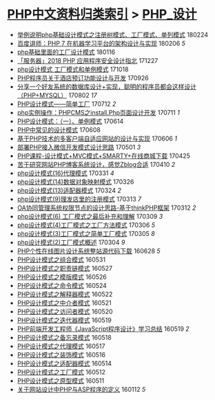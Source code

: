 [PHP中文资料归类索引](../README.md) > [PHP_设计](PHP_设计.md)
====
- [举例说明php基础设计模式之注册树模式、工厂模式、单列模式](http://jkwz.applinzi.com/ittc/7073739334463521809.html#%E4%B8%BE%E4%BE%8B%E8%AF%B4%E6%98%8Ephp%E5%9F%BA%E7%A1%80%E8%AE%BE%E8%AE%A1%E6%A8%A1%E5%BC%8F%E4%B9%8B%E6%B3%A8%E5%86%8C%E6%A0%91%E6%A8%A1%E5%BC%8F%E3%80%81%E5%B7%A5%E5%8E%82%E6%A8%A1%E5%BC%8F%E3%80%81%E5%8D%95%E5%88%97%E6%A8%A1%E5%BC%8F) 180224  
- [百度讲师：PHP 7 在机器学习平台的架构设计与实现](http://jkwz.applinzi.com/ittc/7066979484370994187.html#%E7%99%BE%E5%BA%A6%E8%AE%B2%E5%B8%88%EF%BC%9APHP+7+%E5%9C%A8%E6%9C%BA%E5%99%A8%E5%AD%A6%E4%B9%A0%E5%B9%B3%E5%8F%B0%E7%9A%84%E6%9E%B6%E6%9E%84%E8%AE%BE%E8%AE%A1%E4%B8%8E%E5%AE%9E%E7%8E%B0) 180206 *5* 
- [php基础里面的工厂设计模式](http://jkwz.applinzi.com/ittc/7059212753615455238.html#php%E5%9F%BA%E7%A1%80%E9%87%8C%E9%9D%A2%E7%9A%84%E5%B7%A5%E5%8E%82%E8%AE%BE%E8%AE%A1%E6%A8%A1%E5%BC%8F) 180116  
- [「服务器」2018 PHP 应用程序安全设计指北](http://jkwz.applinzi.com/ittc/7051683347439289361.html#%E3%80%8C%E6%9C%8D%E5%8A%A1%E5%99%A8%E3%80%8D2018+PHP+%E5%BA%94%E7%94%A8%E7%A8%8B%E5%BA%8F%E5%AE%89%E5%85%A8%E8%AE%BE%E8%AE%A1%E6%8C%87%E5%8C%97) 171227  
- [php设计模式 工厂模式和单例模式](http://jkwz.applinzi.com/ittc/7025710281840411665.html#php%E8%AE%BE%E8%AE%A1%E6%A8%A1%E5%BC%8F+%E5%B7%A5%E5%8E%82%E6%A8%A1%E5%BC%8F%E5%92%8C%E5%8D%95%E4%BE%8B%E6%A8%A1%E5%BC%8F) 171018  
- [PHP程序员关于酒店预订功能设计与开发](http://jkwz.applinzi.com/ittc/7017454781818471440.html#PHP%E7%A8%8B%E5%BA%8F%E5%91%98%E5%85%B3%E4%BA%8E%E9%85%92%E5%BA%97%E9%A2%84%E8%AE%A2%E5%8A%9F%E8%83%BD%E8%AE%BE%E8%AE%A1%E4%B8%8E%E5%BC%80%E5%8F%91) 170926  
- [分享一个好友系统的数据库设计+实现，聪明的程序员都会这样设计（PHP+MYSQL）](http://jkwz.applinzi.com/ittc/6997344231159759889.html#%E5%88%86%E4%BA%AB%E4%B8%80%E4%B8%AA%E5%A5%BD%E5%8F%8B%E7%B3%BB%E7%BB%9F%E7%9A%84%E6%95%B0%E6%8D%AE%E5%BA%93%E8%AE%BE%E8%AE%A1%2B%E5%AE%9E%E7%8E%B0%EF%BC%8C%E8%81%AA%E6%98%8E%E7%9A%84%E7%A8%8B%E5%BA%8F%E5%91%98%E9%83%BD%E4%BC%9A%E8%BF%99%E6%A0%B7%E8%AE%BE%E8%AE%A1%EF%BC%88PHP%2BMYSQL%EF%BC%89) 170802 *17* 
- [PHP设计模式——简单工厂](http://jkwz.applinzi.com/ittc/6989369877360804880.html#PHP%E8%AE%BE%E8%AE%A1%E6%A8%A1%E5%BC%8F%E2%80%94%E2%80%94%E7%AE%80%E5%8D%95%E5%B7%A5%E5%8E%82) 170712 *2* 
- [php实例操作：PHPCMS之install.Php页面设计开发](http://jkwz.applinzi.com/ittc/6989002404895654916.html#php%E5%AE%9E%E4%BE%8B%E6%93%8D%E4%BD%9C%EF%BC%9APHPCMS%E4%B9%8Binstall.Php%E9%A1%B5%E9%9D%A2%E8%AE%BE%E8%AE%A1%E5%BC%80%E5%8F%91) 170711 *1* 
- [PHP设计模式：（一）、单例模式](http://jkwz.applinzi.com/ittc/6979052147004933125.html#PHP%E8%AE%BE%E8%AE%A1%E6%A8%A1%E5%BC%8F%EF%BC%9A%EF%BC%88%E4%B8%80%EF%BC%89%E3%80%81%E5%8D%95%E4%BE%8B%E6%A8%A1%E5%BC%8F) 170614  
- [PHP中常见的设计模式](http://jkwz.applinzi.com/ittc/6976684668244984836.html#PHP%E4%B8%AD%E5%B8%B8%E8%A7%81%E7%9A%84%E8%AE%BE%E8%AE%A1%E6%A8%A1%E5%BC%8F) 170608  
- [基于PHP技术的多客户端自适应网站的设计与实现](http://jkwz.applinzi.com/ittc/6976185537915257860.html#%E5%9F%BA%E4%BA%8EPHP%E6%8A%80%E6%9C%AF%E7%9A%84%E5%A4%9A%E5%AE%A2%E6%88%B7%E7%AB%AF%E8%87%AA%E9%80%82%E5%BA%94%E7%BD%91%E7%AB%99%E7%9A%84%E8%AE%BE%E8%AE%A1%E4%B8%8E%E5%AE%9E%E7%8E%B0) 170606 *1* 
- [部署PHP接入微信开发模式设计思路](http://jkwz.applinzi.com/ittc/6962698475006329861.html#%E9%83%A8%E7%BD%B2PHP%E6%8E%A5%E5%85%A5%E5%BE%AE%E4%BF%A1%E5%BC%80%E5%8F%91%E6%A8%A1%E5%BC%8F%E8%AE%BE%E8%AE%A1%E6%80%9D%E8%B7%AF) 170501 *3* 
- [PHP课程-设计模式+MVC模式+SMARTY+在线商城下载](http://jkwz.applinzi.com/ittc/6960252945621844997.html#PHP%E8%AF%BE%E7%A8%8B-%E8%AE%BE%E8%AE%A1%E6%A8%A1%E5%BC%8F%2BMVC%E6%A8%A1%E5%BC%8F%2BSMARTY%2B%E5%9C%A8%E7%BA%BF%E5%95%86%E5%9F%8E%E4%B8%8B%E8%BD%BD) 170425  
- [苦于研究网站PHP博客系统设计，感觉Zblog合适](http://jkwz.applinzi.com/ittc/6955046895947875333.html#%E8%8B%A6%E4%BA%8E%E7%A0%94%E7%A9%B6%E7%BD%91%E7%AB%99PHP%E5%8D%9A%E5%AE%A2%E7%B3%BB%E7%BB%9F%E8%AE%BE%E8%AE%A1%EF%BC%8C%E6%84%9F%E8%A7%89Zblog%E5%90%88%E9%80%82) 170410 *2* 
- [php设计模式(16)代理模式](http://jkwz.applinzi.com/ittc/6951189571114107908.html#php%E8%AE%BE%E8%AE%A1%E6%A8%A1%E5%BC%8F%2816%29%E4%BB%A3%E7%90%86%E6%A8%A1%E5%BC%8F) 170331 *4* 
- [php设计模式(14)数据对象映射模式](http://jkwz.applinzi.com/ittc/6949299342941881349.html#php%E8%AE%BE%E8%AE%A1%E6%A8%A1%E5%BC%8F%2814%29%E6%95%B0%E6%8D%AE%E5%AF%B9%E8%B1%A1%E6%98%A0%E5%B0%84%E6%A8%A1%E5%BC%8F) 170326  
- [php设计模式(13)适配器模式](http://jkwz.applinzi.com/ittc/6948582966572876804.html#php%E8%AE%BE%E8%AE%A1%E6%A8%A1%E5%BC%8F%2813%29%E9%80%82%E9%85%8D%E5%99%A8%E6%A8%A1%E5%BC%8F) 170324 *2* 
- [php设计模式(9)理发店里的注册模式](http://jkwz.applinzi.com/ittc/6944276382661215237.html#php%E8%AE%BE%E8%AE%A1%E6%A8%A1%E5%BC%8F%289%29%E7%90%86%E5%8F%91%E5%BA%97%E9%87%8C%E7%9A%84%E6%B3%A8%E5%86%8C%E6%A8%A1%E5%BC%8F) 170313 *7* 
- [OA协同管理系统权限节点的设计思路-基于thinkPHP框架](http://jkwz.applinzi.com/ittc/6944117200586802181.html#OA%E5%8D%8F%E5%90%8C%E7%AE%A1%E7%90%86%E7%B3%BB%E7%BB%9F%E6%9D%83%E9%99%90%E8%8A%82%E7%82%B9%E7%9A%84%E8%AE%BE%E8%AE%A1%E6%80%9D%E8%B7%AF-%E5%9F%BA%E4%BA%8EthinkPHP%E6%A1%86%E6%9E%B6) 170312 *2* 
- [php设计模式(6) 工厂模式之最后补充和理解](http://jkwz.applinzi.com/ittc/6942805759615304708.html#php%E8%AE%BE%E8%AE%A1%E6%A8%A1%E5%BC%8F%286%29+%E5%B7%A5%E5%8E%82%E6%A8%A1%E5%BC%8F%E4%B9%8B%E6%9C%80%E5%90%8E%E8%A1%A5%E5%85%85%E5%92%8C%E7%90%86%E8%A7%A3) 170309 *3* 
- [php设计模式(4)工厂模式之工厂方法模式](http://jkwz.applinzi.com/ittc/6941604448349717509.html#php%E8%AE%BE%E8%AE%A1%E6%A8%A1%E5%BC%8F%284%29%E5%B7%A5%E5%8E%82%E6%A8%A1%E5%BC%8F%E4%B9%8B%E5%B7%A5%E5%8E%82%E6%96%B9%E6%B3%95%E6%A8%A1%E5%BC%8F) 170306 *5* 
- [php设计模式(3)工厂模式之简单工厂模式](http://jkwz.applinzi.com/ittc/6941329311712936965.html#php%E8%AE%BE%E8%AE%A1%E6%A8%A1%E5%BC%8F%283%29%E5%B7%A5%E5%8E%82%E6%A8%A1%E5%BC%8F%E4%B9%8B%E7%AE%80%E5%8D%95%E5%B7%A5%E5%8E%82%E6%A8%A1%E5%BC%8F) 170305 *8* 
- [php设计模式(2)工厂模式概述](http://jkwz.applinzi.com/ittc/6940977521335206917.html#php%E8%AE%BE%E8%AE%A1%E6%A8%A1%E5%BC%8F%282%29%E5%B7%A5%E5%8E%82%E6%A8%A1%E5%BC%8F%E6%A6%82%E8%BF%B0) 170304 *9* 
- [PHP个性在线图片设计系统整站源代码下载](http://jkwz.applinzi.com/ittc/6848700891057882116.html#PHP%E4%B8%AA%E6%80%A7%E5%9C%A8%E7%BA%BF%E5%9B%BE%E7%89%87%E8%AE%BE%E8%AE%A1%E7%B3%BB%E7%BB%9F%E6%95%B4%E7%AB%99%E6%BA%90%E4%BB%A3%E7%A0%81%E4%B8%8B%E8%BD%BD) 160628 *5* 
- [PHP设计模式之组合模式](http://jkwz.applinzi.com/ittc/6838309319908787205.html#PHP%E8%AE%BE%E8%AE%A1%E6%A8%A1%E5%BC%8F%E4%B9%8B%E7%BB%84%E5%90%88%E6%A8%A1%E5%BC%8F) 160531  
- [PHP设计模式之职责链模式](http://jkwz.applinzi.com/ittc/6836821982699848708.html#PHP%E8%AE%BE%E8%AE%A1%E6%A8%A1%E5%BC%8F%E4%B9%8B%E8%81%8C%E8%B4%A3%E9%93%BE%E6%A8%A1%E5%BC%8F) 160527  
- [PHP设计模式之模版模式](http://jkwz.applinzi.com/ittc/6836454995754746884.html#PHP%E8%AE%BE%E8%AE%A1%E6%A8%A1%E5%BC%8F%E4%B9%8B%E6%A8%A1%E7%89%88%E6%A8%A1%E5%BC%8F) 160526  
- [PHP设计模式之命令模式](http://jkwz.applinzi.com/ittc/6835712605561553924.html#PHP%E8%AE%BE%E8%AE%A1%E6%A8%A1%E5%BC%8F%E4%B9%8B%E5%91%BD%E4%BB%A4%E6%A8%A1%E5%BC%8F) 160524  
- [PHP设计模式之解释器模式](http://jkwz.applinzi.com/ittc/6834963449339446276.html#PHP%E8%AE%BE%E8%AE%A1%E6%A8%A1%E5%BC%8F%E4%B9%8B%E8%A7%A3%E9%87%8A%E5%99%A8%E6%A8%A1%E5%BC%8F) 160522  
- [PHP设计模式之中介者模式](http://jkwz.applinzi.com/ittc/6834630193410737157.html#PHP%E8%AE%BE%E8%AE%A1%E6%A8%A1%E5%BC%8F%E4%B9%8B%E4%B8%AD%E4%BB%8B%E8%80%85%E6%A8%A1%E5%BC%8F) 160521  
- [PHP设计模式之访问者模式](http://jkwz.applinzi.com/ittc/6834361416987182085.html#PHP%E8%AE%BE%E8%AE%A1%E6%A8%A1%E5%BC%8F%E4%B9%8B%E8%AE%BF%E9%97%AE%E8%80%85%E6%A8%A1%E5%BC%8F) 160520  
- [PHP设计模式之迭代器模式](http://jkwz.applinzi.com/ittc/6833859014714459140.html#PHP%E8%AE%BE%E8%AE%A1%E6%A8%A1%E5%BC%8F%E4%B9%8B%E8%BF%AD%E4%BB%A3%E5%99%A8%E6%A8%A1%E5%BC%8F) 160519  
- [PHP前端开发工程师《JavaScript程序设计》学习总结](http://jkwz.applinzi.com/ittc/6833843464906998788.html#PHP%E5%89%8D%E7%AB%AF%E5%BC%80%E5%8F%91%E5%B7%A5%E7%A8%8B%E5%B8%88%E3%80%8AJavaScript%E7%A8%8B%E5%BA%8F%E8%AE%BE%E8%AE%A1%E3%80%8B%E5%AD%A6%E4%B9%A0%E6%80%BB%E7%BB%93) 160519 *2* 
- [PHP设计模式之备忘录模式](http://jkwz.applinzi.com/ittc/6833489214632887300.html#PHP%E8%AE%BE%E8%AE%A1%E6%A8%A1%E5%BC%8F%E4%B9%8B%E5%A4%87%E5%BF%98%E5%BD%95%E6%A8%A1%E5%BC%8F) 160518  
- [PHP设计模式之代理模式](http://jkwz.applinzi.com/ittc/6833116361718760453.html#PHP%E8%AE%BE%E8%AE%A1%E6%A8%A1%E5%BC%8F%E4%B9%8B%E4%BB%A3%E7%90%86%E6%A8%A1%E5%BC%8F) 160517  
- [PHP设计模式之装饰模式](http://jkwz.applinzi.com/ittc/6832746175241126917.html#PHP%E8%AE%BE%E8%AE%A1%E6%A8%A1%E5%BC%8F%E4%B9%8B%E8%A3%85%E9%A5%B0%E6%A8%A1%E5%BC%8F) 160516  
- [PHP设计模式之适配器模式](http://jkwz.applinzi.com/ittc/6831704134512018436.html#PHP%E8%AE%BE%E8%AE%A1%E6%A8%A1%E5%BC%8F%E4%B9%8B%E9%80%82%E9%85%8D%E5%99%A8%E6%A8%A1%E5%BC%8F) 160514  
- [PHP设计模式之工厂模式](http://jkwz.applinzi.com/ittc/6831263563670619140.html#PHP%E8%AE%BE%E8%AE%A1%E6%A8%A1%E5%BC%8F%E4%B9%8B%E5%B7%A5%E5%8E%82%E6%A8%A1%E5%BC%8F) 160512  
- [PHP设计模式之原型模式](http://jkwz.applinzi.com/ittc/6830891955261015045.html#PHP%E8%AE%BE%E8%AE%A1%E6%A8%A1%E5%BC%8F%E4%B9%8B%E5%8E%9F%E5%9E%8B%E6%A8%A1%E5%BC%8F) 160511  
- [关于网站设计中PHP与ASP程序的定义](http://jkwz.applinzi.com/ittc/6786404095128765444.html#%E5%85%B3%E4%BA%8E%E7%BD%91%E7%AB%99%E8%AE%BE%E8%AE%A1%E4%B8%ADPHP%E4%B8%8EASP%E7%A8%8B%E5%BA%8F%E7%9A%84%E5%AE%9A%E4%B9%89) 160112 *5* 
